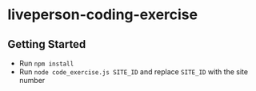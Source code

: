 # liveperson-coding-exercise

## Getting Started

- Run `npm install`
- Run `node code_exercise.js SITE_ID` and replace `SITE_ID` with the site number
